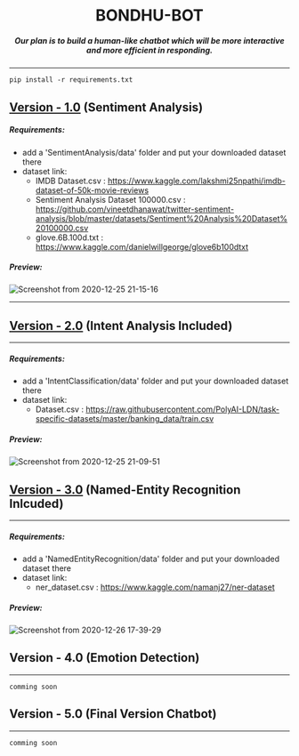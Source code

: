 <h1 align=center> BONDHU-BOT</h1>

<h5 align=center>Our plan is to build a human-like chatbot which will be more interactive and more efficient in responding.</h5>

------------

```
pip install -r requirements.txt
```

## [Version - 1.0](https://github.com/BONDHU-BOT/BONDHU-BOT/tree/sentiment) (Sentiment Analysis)

##### Requirements:
- add a 'SentimentAnalysis/data' folder and put your downloaded dataset there
- dataset link:
  - IMDB Dataset.csv : https://www.kaggle.com/lakshmi25npathi/imdb-dataset-of-50k-movie-reviews
  - Sentiment Analysis Dataset 100000.csv : https://github.com/vineetdhanawat/twitter-sentiment-analysis/blob/master/datasets/Sentiment%20Analysis%20Dataset%20100000.csv
  - glove.6B.100d.txt : https://www.kaggle.com/danielwillgeorge/glove6b100dtxt

##### Preview:
![Screenshot from 2020-12-25 21-15-16](https://user-images.githubusercontent.com/35567854/103151280-c1699f00-47a6-11eb-8c9a-cc3aaef4bdb4.png)

-------------

## [Version - 2.0](https://github.com/BONDHU-BOT/BONDHU-BOT/tree/sentiment_intent) (Intent Analysis Included)
-------------

##### Requirements:
- add a 'IntentClassification/data' folder and put your downloaded dataset there
- dataset link:
  - Dataset.csv : https://raw.githubusercontent.com/PolyAI-LDN/task-specific-datasets/master/banking_data/train.csv

##### Preview:
![Screenshot from 2020-12-25 21-09-51](https://user-images.githubusercontent.com/35567854/103151109-54093e80-47a5-11eb-9308-233714e8abe5.png)

## [Version - 3.0](https://github.com/BONDHU-BOT/BONDHU-BOT/tree/sentiment_intent_ner) (Named-Entity Recognition Inlcuded)
-------------

##### Requirements:
- add a 'NamedEntityRecognition/data' folder and put your downloaded dataset there
- dataset link:
  - ner_dataset.csv : https://www.kaggle.com/namanj27/ner-dataset

##### Preview:
![Screenshot from 2020-12-26 17-39-29](https://user-images.githubusercontent.com/35567854/103151252-89625c00-47a6-11eb-9b0b-7704c02f2fd6.png)

## Version - 4.0 (Emotion Detection)
-------------
```
comming soon
```

## Version - 5.0 (Final Version Chatbot)
-------------
```
comming soon
```
